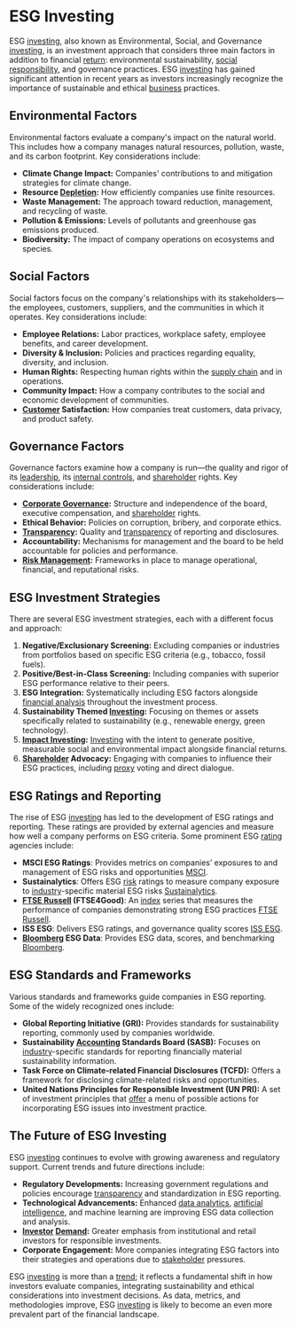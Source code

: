 # ESG Investing

ESG [investing](../i/investing.md), also known as Environmental, Social, and Governance [investing](../i/investing.md), is an investment approach that considers three main factors in addition to financial [return](../r/return.md): environmental sustainability, [social responsibility](../s/social_responsibility.md), and governance practices. ESG [investing](../i/investing.md) has gained significant attention in recent years as investors increasingly recognize the importance of sustainable and ethical [business](../b/business.md) practices.

## Environmental Factors

Environmental factors evaluate a company's impact on the natural world. This includes how a company manages natural resources, pollution, waste, and its carbon footprint. Key considerations include:

- **Climate Change Impact:** Companies' contributions to and mitigation strategies for climate change.
- **Resource [Depletion](../d/depletion.md):** How efficiently companies use finite resources.
- **Waste Management:** The approach toward reduction, management, and recycling of waste.
- **Pollution & Emissions:** Levels of pollutants and greenhouse gas emissions produced.
- **Biodiversity:** The impact of company operations on ecosystems and species. 

## Social Factors

Social factors focus on the company's relationships with its stakeholders—the employees, customers, suppliers, and the communities in which it operates. Key considerations include:

- **Employee Relations:** Labor practices, workplace safety, employee benefits, and career development.
- **Diversity & Inclusion:** Policies and practices regarding equality, diversity, and inclusion.
- **Human Rights:** Respecting human rights within the [supply chain](../s/supply_chain.md) and in operations.
- **Community Impact:** How a company contributes to the social and economic development of communities.
- **[Customer](../c/customer.md) Satisfaction:** How companies treat customers, data privacy, and product safety.

## Governance Factors

Governance factors examine how a company is run—the quality and rigor of its [leadership](../l/leadership.md), its [internal controls](../i/internal_controls.md), and [shareholder](../s/shareholder.md) rights. Key considerations include:

- **[Corporate Governance](../c/corporate_governance.md):** Structure and independence of the board, executive compensation, and [shareholder](../s/shareholder.md) rights.
- **Ethical Behavior:** Policies on corruption, bribery, and corporate ethics.
- **[Transparency](../t/transparency.md):** Quality and [transparency](../t/transparency.md) of reporting and disclosures.
- **Accountability:** Mechanisms for management and the board to be held accountable for policies and performance.
- **[Risk Management](../r/risk_management.md):** Frameworks in place to manage operational, financial, and reputational risks.

## ESG Investment Strategies

There are several ESG investment strategies, each with a different focus and approach:

1. **Negative/Exclusionary Screening:** Excluding companies or industries from portfolios based on specific ESG criteria (e.g., tobacco, fossil fuels).
2. **Positive/Best-in-Class Screening:** Including companies with superior ESG performance relative to their peers.
3. **ESG Integration:** Systematically including ESG factors alongside [financial analysis](../f/financial_analysis.md) throughout the investment process.
4. **Sustainability Themed [Investing](../i/investing.md):** Focusing on themes or assets specifically related to sustainability (e.g., renewable energy, green technology).
5. **[Impact Investing](../i/impact_investing.md):** [Investing](../i/investing.md) with the intent to generate positive, measurable social and environmental impact alongside financial returns.
6. **[Shareholder](../s/shareholder.md) Advocacy:** Engaging with companies to influence their ESG practices, including [proxy](../p/proxy.md) voting and direct dialogue.

## ESG Ratings and Reporting

The rise of ESG [investing](../i/investing.md) has led to the development of ESG ratings and reporting. These ratings are provided by external agencies and measure how well a company performs on ESG criteria. Some prominent ESG [rating](../r/rating.md) agencies include:

- **MSCI ESG Ratings**: Provides metrics on companies’ exposures to and management of ESG risks and opportunities [MSCI](https://www.msci.com/our-solutions/esg-investing).
- **Sustainalytics**: Offers ESG [risk](../r/risk.md) ratings to measure company exposure to [industry](../i/industry.md)-specific material ESG risks [Sustainalytics](https://www.sustainalytics.com/).
- **[FTSE Russell](../f/ftse_russell.md) (FTSE4Good)**: An [index](../i/index.md) series that measures the performance of companies demonstrating strong ESG practices [FTSE Russell](https://www.ftserussell.com/).
- **ISS ESG**: Delivers ESG ratings, and governance quality scores [ISS ESG](https://www.issgovernance.com/esg/).
- **[Bloomberg](../b/bloomberg.md) ESG Data**: Provides ESG data, scores, and benchmarking [Bloomberg](https://www.bloomberg.com/professional/solution/esg-data/).

## ESG Standards and Frameworks

Various standards and frameworks guide companies in ESG reporting. Some of the widely recognized ones include:

- **Global Reporting Initiative (GRI):** Provides standards for sustainability reporting, commonly used by companies worldwide.
- **Sustainability [Accounting](../a/accounting.md) Standards Board (SASB):** Focuses on [industry](../i/industry.md)-specific standards for reporting financially material sustainability information.
- **Task Force on Climate-related Financial Disclosures (TCFD):** Offers a framework for disclosing climate-related risks and opportunities.
- **United Nations Principles for Responsible Investment (UN PRI):** A set of investment principles that [offer](../o/offer.md) a menu of possible actions for incorporating ESG issues into investment practice.

## The Future of ESG Investing

ESG [investing](../i/investing.md) continues to evolve with growing awareness and regulatory support. Current trends and future directions include:

- **Regulatory Developments:** Increasing government regulations and policies encourage [transparency](../t/transparency.md) and standardization in ESG reporting.
- **Technological Advancements:** Enhanced [data analytics](../d/data_analytics.md), [artificial intelligence](../a/artificial_intelligence_in_trading.md), and machine learning are improving ESG data collection and analysis.
- **[Investor](../i/investor.md) [Demand](../d/demand.md):** Greater emphasis from institutional and retail investors for responsible investments.
- **Corporate Engagement:** More companies integrating ESG factors into their strategies and operations due to [stakeholder](../s/stakeholder.md) pressures.

ESG [investing](../i/investing.md) is more than a [trend](../t/trend.md); it reflects a fundamental shift in how investors evaluate companies, integrating sustainability and ethical considerations into investment decisions. As data, metrics, and methodologies improve, ESG [investing](../i/investing.md) is likely to become an even more prevalent part of the financial landscape.